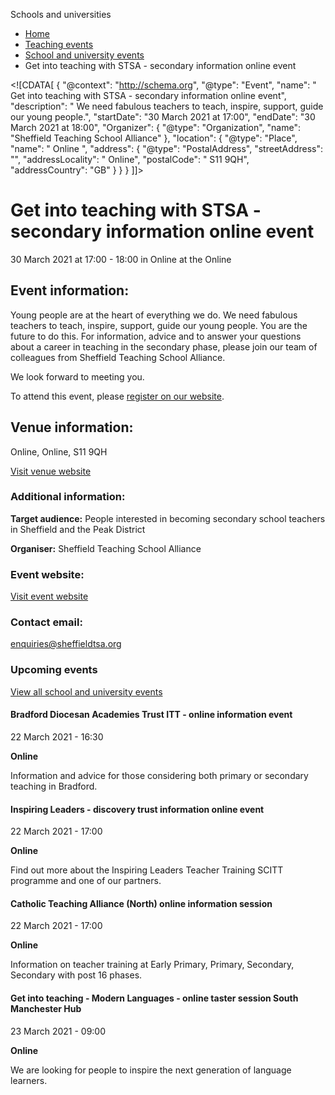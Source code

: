 Schools and universities

*   [Home](/)
*   [Teaching events](/teaching-events)
*   [School and university events](/teaching-events/training-provider-events)
*   Get into teaching with STSA - secondary information online event

<!\[CDATA\[ { "@context": "http://schema.org", "@type": "Event", "name": " Get into teaching with STSA - secondary information online event", "description": " We need fabulous teachers to teach, inspire, support, guide our young people.", "startDate": "30 March 2021 at 17:00", "endDate": "30 March 2021 at 18:00", "Organizer": { "@type": "Organization", "name": "Sheffield Teaching School Alliance" }, "location": { "@type": "Place", "name": " Online ", "address": { "@type": "PostalAddress", "streetAddress": "", "addressLocality": " Online", "postalCode": " S11 9QH", "addressCountry": "GB" } } } \]\]>

Get into teaching with STSA - secondary information online event
================================================================

30 March 2021 at 17:00 - 18:00 in Online at the Online

Event information:
------------------

Young people are at the heart of everything we do. We need fabulous teachers to teach, inspire, support, guide our young people. You are the future to do this. For information, advice and to answer your questions about a career in teaching in the secondary phase, please join our team of colleagues from Sheffield Teaching School Alliance.

We look forward to meeting you.

To attend this event, please [register on our website](https://www.eventbrite.co.uk/e/get-into-teaching-with-stsa-secondary-information-evening-tickets-136803905163).

Venue information:
------------------

Online, Online, S11 9QH

[Visit venue website](https://www.sheffieldtsa.org/ "Online")

### Additional information:

**Target audience:** People interested in becoming secondary school teachers in Sheffield and the Peak District

**Organiser:** Sheffield Teaching School Alliance

### Event website:

[Visit event website](https://www.eventbrite.co.uk/e/get-into-teaching-with-stsa-secondary-information-evening-tickets-136803905163)

### Contact email:

[enquiries@sheffieldtsa.org](mailto:enquiries@sheffieldtsa.org)

### Upcoming events

[View all school and university events](/teaching-events/training-provider-events)

[](/teaching-events/training-provider-events/210322-bradford-diocesan-academies-trust-itt-online-information-event)

#### Bradford Diocesan Academies Trust ITT - online information event

22 March 2021 - 16:30

**Online**

Information and advice for those considering both primary or secondary teaching in Bradford.

[](/teaching-events/training-provider-events/210322-inspiring-leaders-discovery-trust-information-online-event)

#### Inspiring Leaders - discovery trust information online event

22 March 2021 - 17:00

**Online**

Find out more about the Inspiring Leaders Teacher Training SCITT programme and one of our partners.

[](/teaching-events/training-provider-events/210322-catholic-teaching-alliance-north-online-information-session)

#### Catholic Teaching Alliance (North) online information session

22 March 2021 - 17:00

**Online**

Information on teacher training at Early Primary, Primary, Secondary, Secondary with post 16 phases.

[](/teaching-events/training-provider-events/210323-get-into-teaching-modern-languages-online-taster-session-south-manchester-hub)

#### Get into teaching - Modern Languages - online taster session South Manchester Hub

23 March 2021 - 09:00

**Online**

We are looking for people to inspire the next generation of language learners.
